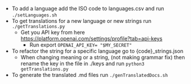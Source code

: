 - To add a language add the ISO code to languages.csv and run `./setLanguages.sh`
- To get translations for a new language or new strings run `./getTranslations.py`
  - Get you API key from here https://platform.openai.com/settings/profile?tab=api-keys 
    - Run export `OPENAI_API_KEY= "$MY_SECRET"`
- To refactor the string for a specific language go to {code}_strings.json
  - When changing meaning or a string, (not making grammar fix) then rename the key
    in the file in ./keys and run `python3 getTranslations.py`
- To generate the translated .md files run `./genTranslatedDocs.sh`